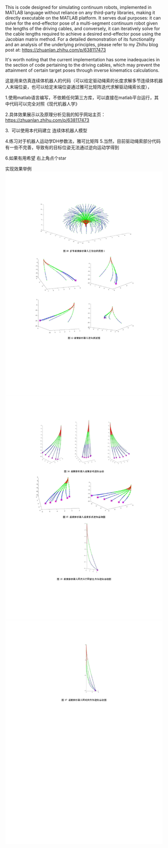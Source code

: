 This is code designed for simulating continuum robots, implemented in MATLAB language without reliance on any third-party libraries, making it directly executable on the MATLAB platform. It serves dual purposes: it can solve for the end-effector pose of a multi-segment continuum robot given the lengths of the driving cables, and conversely, it can iteratively solve for the cable lengths required to achieve a desired end-effector pose using the Jacobian matrix method. For a detailed demonstration of its functionality and an analysis of the underlying principles, please refer to my Zhihu blog post at: https://zhuanlan.zhihu.com/p/638117473

It's worth noting that the current implementation has some inadequacies in the section of code pertaining to the driving cables, which may prevent the attainment of certain target poses through inverse kinematics calculations.

这是用来仿真连续体机器人的代码（可以给定驱动绳索的长度求解多节连续体机器人末端位姿，也可以给定末端位姿通过雅可比矩阵迭代求解驱动绳索长度），

1.使用matlab语言编写，不依赖任何第三方库，可以直接在matlab平台运行，其中代码可以完全对照《现代机器人学》

2.具体效果展示以及原理分析见我的知乎网站主页：https://zhuanlan.zhihu.com/p/638117473 

3.  可以使用本代码建立 连续体机器人模型

4.练习对于机器人运动学DH参数法，雅可比矩阵
5.当然，目前驱动绳索部分代码有一些不完善，导致有的目标位姿无法通过逆向运动学得到

6.如果有用希望   右上角点个star


实现效果举例
![Image Alt Text](https://github.com/JiaLongLiLi/continuum-robot/blob/main/images/github_readme_Page1.png)
![Image Alt Text](https://github.com/JiaLongLiLi/continuum-robot/blob/main/images/github_readme_Page2.png)
![Image Alt Text](https://github.com/JiaLongLiLi/continuum-robot/blob/main/images/github_readme_Page3.png)

